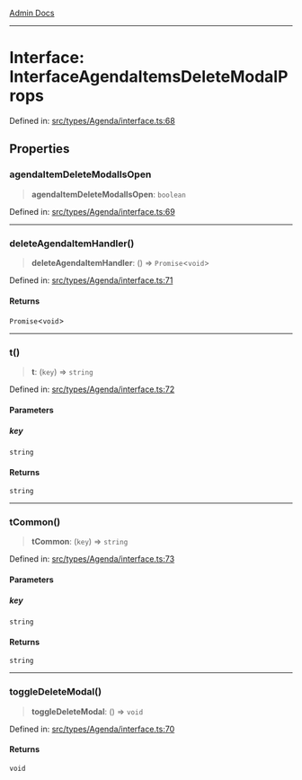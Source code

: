 [Admin Docs](/)

---

# Interface: InterfaceAgendaItemsDeleteModalProps

Defined in: [src/types/Agenda/interface.ts:68](https://github.com/PalisadoesFoundation/talawa-admin/blob/main/src/types/Agenda/interface.ts#L68)

## Properties

### agendaItemDeleteModalIsOpen

> **agendaItemDeleteModalIsOpen**: `boolean`

Defined in: [src/types/Agenda/interface.ts:69](https://github.com/PalisadoesFoundation/talawa-admin/blob/main/src/types/Agenda/interface.ts#L69)

---

### deleteAgendaItemHandler()

> **deleteAgendaItemHandler**: () => `Promise`\<`void`\>

Defined in: [src/types/Agenda/interface.ts:71](https://github.com/PalisadoesFoundation/talawa-admin/blob/main/src/types/Agenda/interface.ts#L71)

#### Returns

`Promise`\<`void`\>

---

### t()

> **t**: (`key`) => `string`

Defined in: [src/types/Agenda/interface.ts:72](https://github.com/PalisadoesFoundation/talawa-admin/blob/main/src/types/Agenda/interface.ts#L72)

#### Parameters

##### key

`string`

#### Returns

`string`

---

### tCommon()

> **tCommon**: (`key`) => `string`

Defined in: [src/types/Agenda/interface.ts:73](https://github.com/PalisadoesFoundation/talawa-admin/blob/main/src/types/Agenda/interface.ts#L73)

#### Parameters

##### key

`string`

#### Returns

`string`

---

### toggleDeleteModal()

> **toggleDeleteModal**: () => `void`

Defined in: [src/types/Agenda/interface.ts:70](https://github.com/PalisadoesFoundation/talawa-admin/blob/main/src/types/Agenda/interface.ts#L70)

#### Returns

`void`
